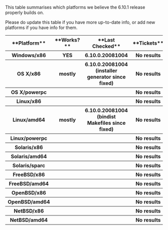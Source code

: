 
This table summarises which platforms we believe the 6.10.1 release properly builds on.


Please do update this table if you have more up-to-date info, or add new platforms if you have info for them.

<table><tr><th>**Platform**</th>
<th>**Works?**</th>
<th>**Last Checked**</th>
<th>**Tickets**</th></tr>
<tr><th>Windows/x86</th>
<th>YES</th>
<th>6.10.0.20081004</th>
<th>No results</th></tr>
<tr><th>OS X/x86</th>
<th>mostly</th>
<th>6.10.0.20081004 (installer generator since fixed)</th>
<th>No results</th></tr>
<tr><th>OS X/powerpc</th>
<th></th>
<th></th>
<th>No results</th></tr>
<tr><th>Linux/x86</th>
<th></th>
<th></th>
<th>No results</th></tr>
<tr><th>Linux/amd64</th>
<th>mostly</th>
<th>6.10.0.20081004 (bindist Makefiles since fixed)</th>
<th>No results</th></tr>
<tr><th>Linux/powerpc</th>
<th></th>
<th></th>
<th>No results</th></tr>
<tr><th>Solaris/x86</th>
<th></th>
<th></th>
<th>No results</th></tr>
<tr><th>Solaris/amd64</th>
<th></th>
<th></th>
<th>No results</th></tr>
<tr><th>Solaris/sparc</th>
<th></th>
<th></th>
<th>No results</th></tr>
<tr><th>FreeBSD/x86</th>
<th></th>
<th></th>
<th>No results</th></tr>
<tr><th>FreeBSD/amd64</th>
<th></th>
<th></th>
<th>No results</th></tr>
<tr><th>OpenBSD/x86</th>
<th></th>
<th></th>
<th>No results</th></tr>
<tr><th>OpenBSD/amd64</th>
<th></th>
<th></th>
<th>No results</th></tr>
<tr><th>NetBSD/x86</th>
<th></th>
<th></th>
<th>No results</th></tr>
<tr><th>NetBSD/amd64</th>
<th></th>
<th></th>
<th>No results</th></tr></table>